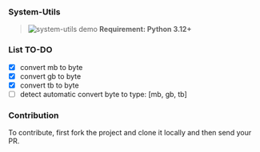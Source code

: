 ### System-Utils

> ![system-utils demo](https://github.com/whyakari/system-utils/assets/58480908/faae273a-ec84-4975-b038-1ff72067dde1)
> **Requirement: Python 3.12+**


### List TO-DO
- [x] convert mb to byte
- [x] convert gb to byte
- [x] convert tb to byte
- [ ] detect automatic convert byte to type: [mb, gb, tb]

### Contribution
To contribute, first fork the project and clone it locally and then send your PR.
